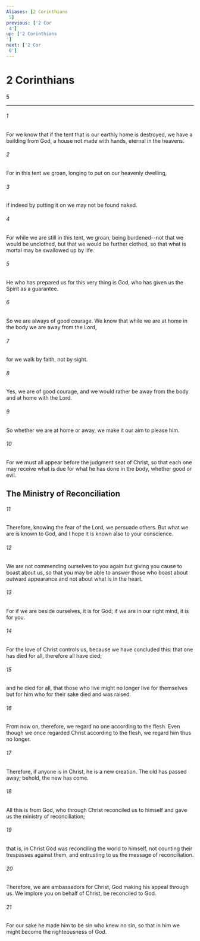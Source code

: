 ```yaml
---
Aliases: [2 Corinthians 5]
previous: ['2 Cor 4']
up: ['2 Corinthians']
next: ['2 Cor 6']
---
```

# 2 Corinthians 5

***
 

###### 1 
For we know that if the tent that is our earthly home is destroyed, we have a building from God, a house not made with hands, eternal in the heavens.  

###### 2 
For in this tent we groan, longing to put on our heavenly dwelling,  

###### 3 
if indeed by putting it on we may not be found naked.  

###### 4 
For while we are still in this tent, we groan, being burdened--not that we would be unclothed, but that we would be further clothed, so that what is mortal may be swallowed up by life.  

###### 5 
He who has prepared us for this very thing is God, who has given us the Spirit as a guarantee.  

###### 6 
So we are always of good courage. We know that while we are at home in the body we are away from the Lord,  

###### 7 
for we walk by faith, not by sight.  

###### 8 
Yes, we are of good courage, and we would rather be away from the body and at home with the Lord.  

###### 9 
So whether we are at home or away, we make it our aim to please him.  

###### 10 
For we must all appear before the judgment seat of Christ, so that each one may receive what is due for what he has done in the body, whether good or evil.  ## The Ministry of Reconciliation  

###### 11 
Therefore, knowing the fear of the Lord, we persuade others. But what we are is known to God, and I hope it is known also to your conscience.  

###### 12 
We are not commending ourselves to you again but giving you cause to boast about us, so that you may be able to answer those who boast about outward appearance and not about what is in the heart.  

###### 13 
For if we are beside ourselves, it is for God; if we are in our right mind, it is for you.  

###### 14 
For the love of Christ controls us, because we have concluded this: that one has died for all, therefore all have died;  

###### 15 
and he died for all, that those who live might no longer live for themselves but for him who for their sake died and was raised.  

###### 16 
From now on, therefore, we regard no one according to the flesh. Even though we once regarded Christ according to the flesh, we regard him thus no longer.  

###### 17 
Therefore, if anyone is in Christ, he is a new creation. The old has passed away; behold, the new has come.  

###### 18 
All this is from God, who through Christ reconciled us to himself and gave us the ministry of reconciliation;  

###### 19 
that is, in Christ God was reconciling the world to himself, not counting their trespasses against them, and entrusting to us the message of reconciliation.  

###### 20 
Therefore, we are ambassadors for Christ, God making his appeal through us. We implore you on behalf of Christ, be reconciled to God.  

###### 21 
For our sake he made him to be sin who knew no sin, so that in him we might become the righteousness of God.
